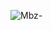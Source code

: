 ![Mbz-](https://github.com/MasabBinZia/My-Portfolio-Web/assets/94193065/8a8af490-4c54-47c4-9d0b-18668f93ef18)
